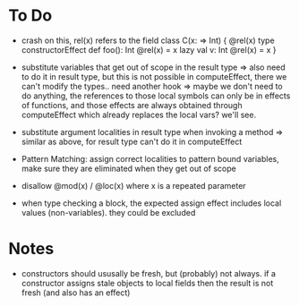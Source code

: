 # To Do



- crash on this, rel(x) refers to the field
  class C(x: => Int) {
     @rel(x) type constructorEffect
     def foo(): Int @rel(x) = x
     lazy val v: Int @rel(x) = x
   }


- substitute variables that get out of scope in the result type
  => also need to do it in result type, but this is not possible in computeEffect, there
     we can't modify the types.. need another hook
  => maybe we don't need to do anything, the references to those local symbols can only be in
     effects of functions, and those effects are always obtained through computeEffect which
     already replaces the local vars? we'll see.

- substitute argument localities in result type when invoking a method
  => similar as above, for result type can't do it in computeEffect



- Pattern Matching: assign correct localities to pattern bound variables, make sure they are eliminated
  when they get out of scope



- disallow @mod(x) / @loc(x) where x is a repeated parameter


- when type checking a block, the expected assign effect includes local values (non-variables). they could be excluded


# Notes

- constructors should ususally be fresh, but (probably) not always. if a constructor assigns stale objects
  to local fields then the result is not fresh (and also has an effect)


